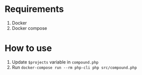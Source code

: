 # Requirements
1. Docker
2. Docker compose

# How to use
1. Update `$projects` variable in `compound.php`
2. Run `docker-compose run --rm php-cli php src/compound.php`
